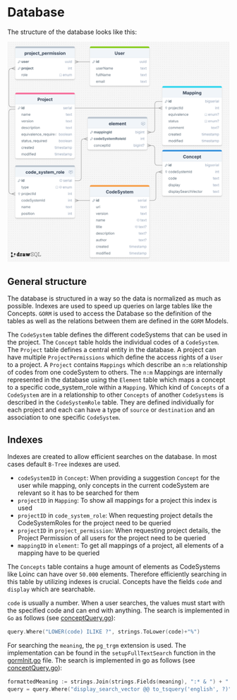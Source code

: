 # Database

The structure of the database looks like this:

![Test](../db/v1.0.0/miracum-mapper-database.png)

## General structure

The database is structured in a way so the data is normalized as much as possible. Indexes are used to speed up queries on large tables like the Concepts. `GORM` is used to access the Database so the definition of the tables as well as the relations between them are defined in the `GORM` Models.

The `CodeSystem` table defines the different codeSystems that can be used in the project. The `Concept` table holds the individual codes of a `CodeSystem`. The `Project` table defines a central entity in the database. A project can have multiple `ProjectPermissions` which define the access rights of a `User` to a project. A `Project` contains `Mappings` which describe an `n:m` relationship of codes from one codeSystem to others. The `n:m` Mappings are internally represented in the database using the `Element` table which maps a concept to a specific code_system_role within a `Mapping`. Which kind of `Concepts` of a `CodeSystem` are in a relationship to other `Concepts` of another `CodeSystems` is described in the `CodeSystemRole` table. They are defined individually for each project and each can have a type of `source` or `destination` and an association to one specific `CodeSystem`.

## Indexes

Indexes are created to allow efficient searches on the database. In most cases default `B-Tree` indexes are used.

- `codeSystemID` in `Concept`: When providing a suggestion `Concept` for the user while mapping, only concepts in the current codeSystem are relevant so it has to be searched for them
- `projectID` in `Mapping`: To show all mappings for a project this index is used
- `projectID` in `code_system_role`: When requesting project details the CodeSystemRoles for the project need to be queried
- `projectID` in `project_permission`: When requesting project details, the Project Permission of all users for the project need to be queried
- `mappingID` in `element`: To get all mappings of a project, all elements of a mapping have to be queried

The `Concepts` table contains a huge amount of elements as CodeSystems like Loinc can have over `50.000` elements. Therefore efficiently searching in this table by utilizing indexes is crucial. Concepts have the fields `code` and `display` which are searchable.

`code` is usually a number. When a user searches, the values must start with the specified code and can end with anything. The search is implemented in `Go` as follows (see [conceptQuery.go](../internal/database/gormQuery/conceptQuery.go)):

```go
query.Where("LOWER(code) ILIKE ?", strings.ToLower(code)+"%")
```

For searching the `meaning`, the `pg_trgm` extension is used. The implementation can be found in the `setupFullTextSearch` function in the [gormInit.go](../internal/database/gormInit.go) file. The search is implemented in go as follows (see [conceptQuery.go](../internal/database/gormQuery/conceptQuery.go)):

```go
formattedMeaning := strings.Join(strings.Fields(meaning), ":* & ") + ":*" // Adjust for partial matches
query = query.Where("display_search_vector @@ to_tsquery('english', ?)", formattedMeaning)
```
